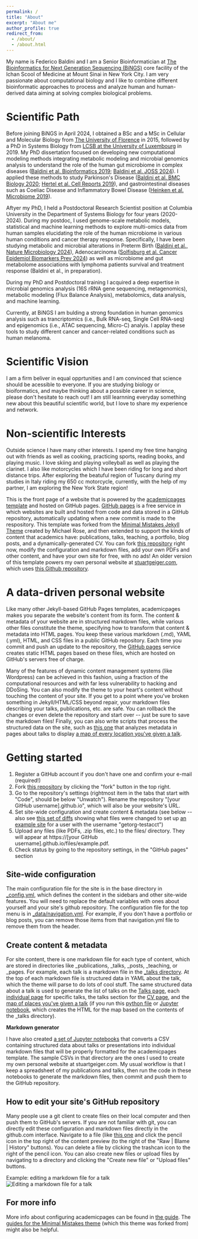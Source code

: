 ```yaml
---
permalink: /
title: "About"
excerpt: "About me"
author_profile: true
redirect_from: 
  - /about/
  - /about.html
---
```


My name is Federico Baldini and I am a Senior Bioinformatician at [The Bioinformatics for Next Generation Sequencing (BiNGS)](https://bings.mssm.edu/) core facility of the Ichan Scool of Medicine at Mount Sinai in New York City. I am very passionate about computational biology and I like to combine different bioinformatic approaches to process and analyze human and human-derived data aiming at solving complex biological problems.

Scientific Path
======
Before joining BiNGS in April 2024, I obtained a BSc and a MSc in Cellular and Molecular Biology from [The University of Florence](https://www.bio.unifi.it/cmpro-v-p-162.html) in 2015, followed by a PhD in Systems Biology from [LCSB at the University of Luxembourg](https://www.uni.lu/lcsb-en/) in 2019. My PhD dissertation focused on developing new computational modeling methods integrating metabolic modeling and microbial genomics analysis to understand the role of the human gut microbiome in complex diseases ([Baldini et al. Bioinformatics 2019](https://doi.org/10.1093/bioinformatics/bty941); [Baldini et al. JOSS 2024](https://joss.theoj.org/papers/10.21105/joss.05545)). I applied these methods to study Parkinson's Disease ([Baldini et al. BMC Biology 2020](https://doi.org/10.1186/s12915-020-00775-7); [Hertel et al. Cell Reports 2019](https://doi.org/10.1016/j.celrep.2019.10.035)), and gastrointestinal diseases such as Coeliac Disease and Inflammatory Bowel Disease ([Heinken et al. Microbiome 2019](https://doi.org/10.1186/s40168-019-0689-3)). 

Aftyer my PhD, I held a Postdoctoral Research Scientist position at Columbia University in the Department of Systems Biology for four years (2020-2024). During my postdoc, I used genome-scale metabolic models, statistical and machine learning methods to explore multi-omics data from human samples elucidating the role of the human microbiome in various human conditions and cancer therapy response. Specifically, I have been studying metabolic and microbial alterations in Preterm Birth ([Baldini et al., Nature Microbiology 2024](https://doi.org/10.1038/s41564-022-01293-8)), Adenocarcinoma ([Solfisburg et al. Cancer Epidemiol Biomarkers Prev 2024](https://doi.org/10.1158/1055-9965.EPI-23-0652)) as well as microbiome and gut metabolome associations with lymphoma patients survival and treatment response (Baldini et al., in preparation).

During my PhD and Postdoctoral training I acquired a deep expertise in microbial genomics analysis (16S rRNA gene sequencing, metagenomics), metabolic modeling (Flux Balance Analysis), metabolomics, data analysis, and machine learning. 

Currently, at BiNGS I am bulding a strong foundation in human genomics analysis such as trancriptomics (i.e., Bulk RNA-seq, Single Cell RNA-seq) and epigenomics (i.e., ATAC sequencing, Micro-C) analyis. I applay these tools to study different cancer and cancer-related conditions such as human melanoma. 

Scientific Vision
======
I am a firm beliver in equal opprtunities and I am convinced that science should be acessible to everyone. If you are studying biology or bioiformatics, and maybe thinking about a possible career in science, please don't hesitate to reach out! I am still learnning everyday something new about this beautiful scientific world, but I love to share my experience and network.

Non-scientific Interests
======
Outside science I have many other interests. I spend my free time hanging out with friends as well as cooking, practicing sports, reading books, and playing music. I love skiing and playing volleyball as well as playing the clarinet. I also like motorcycles which I have been riding for long and short distance trips. After exploring the beatuful region of Tuscany during my studies in Italy riding my 650 cc motorcycle, currently, with the help of my partner, I am exploring the New York State region! 

This is the front page of a website that is powered by the [academicpages template](https://github.com/academicpages/academicpages.github.io) and hosted on GitHub pages. [GitHub pages](https://pages.github.com) is a free service in which websites are built and hosted from code and data stored in a GitHub repository, automatically updating when a new commit is made to the respository. This template was forked from the [Minimal Mistakes Jekyll Theme](https://mmistakes.github.io/minimal-mistakes/) created by Michael Rose, and then extended to support the kinds of content that academics have: publications, talks, teaching, a portfolio, blog posts, and a dynamically-generated CV. You can fork [this repository](https://github.com/academicpages/academicpages.github.io) right now, modify the configuration and markdown files, add your own PDFs and other content, and have your own site for free, with no ads! An older version of this template powers my own personal website at [stuartgeiger.com](http://stuartgeiger.com), which uses [this Github repository](https://github.com/staeiou/staeiou.github.io).

A data-driven personal website
======
Like many other Jekyll-based GitHub Pages templates, academicpages makes you separate the website's content from its form. The content & metadata of your website are in structured markdown files, while various other files constitute the theme, specifying how to transform that content & metadata into HTML pages. You keep these various markdown (.md), YAML (.yml), HTML, and CSS files in a public GitHub repository. Each time you commit and push an update to the repository, the [GitHub pages](https://pages.github.com/) service creates static HTML pages based on these files, which are hosted on GitHub's servers free of charge.

Many of the features of dynamic content management systems (like Wordpress) can be achieved in this fashion, using a fraction of the computational resources and with far less vulnerability to hacking and DDoSing. You can also modify the theme to your heart's content without touching the content of your site. If you get to a point where you've broken something in Jekyll/HTML/CSS beyond repair, your markdown files describing your talks, publications, etc. are safe. You can rollback the changes or even delete the repository and start over -- just be sure to save the markdown files! Finally, you can also write scripts that process the structured data on the site, such as [this one](https://github.com/academicpages/academicpages.github.io/blob/master/talkmap.ipynb) that analyzes metadata in pages about talks to display [a map of every location you've given a talk](https://academicpages.github.io/talkmap.html).

Getting started
======
1. Register a GitHub account if you don't have one and confirm your e-mail (required!)
1. Fork [this repository](https://github.com/academicpages/academicpages.github.io) by clicking the "fork" button in the top right. 
1. Go to the repository's settings (rightmost item in the tabs that start with "Code", should be below "Unwatch"). Rename the repository "[your GitHub username].github.io", which will also be your website's URL.
1. Set site-wide configuration and create content & metadata (see below -- also see [this set of diffs](http://archive.is/3TPas) showing what files were changed to set up [an example site](https://getorg-testacct.github.io) for a user with the username "getorg-testacct")
1. Upload any files (like PDFs, .zip files, etc.) to the files/ directory. They will appear at https://[your GitHub username].github.io/files/example.pdf.  
1. Check status by going to the repository settings, in the "GitHub pages" section

Site-wide configuration
------
The main configuration file for the site is in the base directory in [_config.yml](https://github.com/academicpages/academicpages.github.io/blob/master/_config.yml), which defines the content in the sidebars and other site-wide features. You will need to replace the default variables with ones about yourself and your site's github repository. The configuration file for the top menu is in [_data/navigation.yml](https://github.com/academicpages/academicpages.github.io/blob/master/_data/navigation.yml). For example, if you don't have a portfolio or blog posts, you can remove those items from that navigation.yml file to remove them from the header. 

Create content & metadata
------
For site content, there is one markdown file for each type of content, which are stored in directories like _publications, _talks, _posts, _teaching, or _pages. For example, each talk is a markdown file in the [_talks directory](https://github.com/academicpages/academicpages.github.io/tree/master/_talks). At the top of each markdown file is structured data in YAML about the talk, which the theme will parse to do lots of cool stuff. The same structured data about a talk is used to generate the list of talks on the [Talks page](https://academicpages.github.io/talks), each [individual page](https://academicpages.github.io/talks/2012-03-01-talk-1) for specific talks, the talks section for the [CV page](https://academicpages.github.io/cv), and the [map of places you've given a talk](https://academicpages.github.io/talkmap.html) (if you run this [python file](https://github.com/academicpages/academicpages.github.io/blob/master/talkmap.py) or [Jupyter notebook](https://github.com/academicpages/academicpages.github.io/blob/master/talkmap.ipynb), which creates the HTML for the map based on the contents of the _talks directory).

**Markdown generator**

I have also created [a set of Jupyter notebooks](https://github.com/academicpages/academicpages.github.io/tree/master/markdown_generator
) that converts a CSV containing structured data about talks or presentations into individual markdown files that will be properly formatted for the academicpages template. The sample CSVs in that directory are the ones I used to create my own personal website at stuartgeiger.com. My usual workflow is that I keep a spreadsheet of my publications and talks, then run the code in these notebooks to generate the markdown files, then commit and push them to the GitHub repository.

How to edit your site's GitHub repository
------
Many people use a git client to create files on their local computer and then push them to GitHub's servers. If you are not familiar with git, you can directly edit these configuration and markdown files directly in the github.com interface. Navigate to a file (like [this one](https://github.com/academicpages/academicpages.github.io/blob/master/_talks/2012-03-01-talk-1.md) and click the pencil icon in the top right of the content preview (to the right of the "Raw | Blame | History" buttons). You can delete a file by clicking the trashcan icon to the right of the pencil icon. You can also create new files or upload files by navigating to a directory and clicking the "Create new file" or "Upload files" buttons. 

Example: editing a markdown file for a talk
![Editing a markdown file for a talk](/images/editing-talk.png)

For more info
------
More info about configuring academicpages can be found in [the guide](https://academicpages.github.io/markdown/). The [guides for the Minimal Mistakes theme](https://mmistakes.github.io/minimal-mistakes/docs/configuration/) (which this theme was forked from) might also be helpful.
